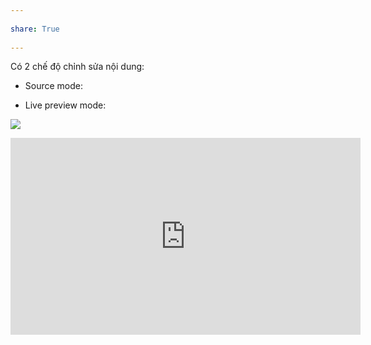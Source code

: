 ---  
share: True  
---  
Có 2 chế độ chỉnh sửa nội dung:  
- Source mode:  
- Live preview mode:  
  
![](https://publish-01.obsidian.md/access/f786db9fac45774fa4f0d8112e232d67/Attachments/Editor%20update%20chart.png)   
<iframe width="560" height="315" src="https://www.youtube.com/embed/NVewTkcnt4s" title="YouTube video player" frameborder="0" allow="accelerometer; autoplay; clipboard-write; encrypted-media; gyroscope; picture-in-picture; web-share" allowfullscreen></iframe>  
